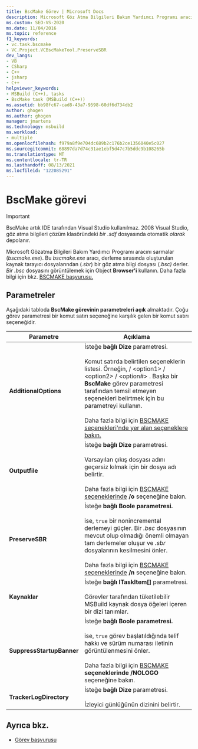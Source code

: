 ```yaml
---
title: BscMake Görev | Microsoft Docs
description: Microsoft Göz Atma Bilgileri Bakım Yardımcı Programı aracını sarmalanmış BscMake hakkında bilgi bscmake.exe. IDE Visual Studio artık BscMake kullanmaz.
ms.custom: SEO-VS-2020
ms.date: 11/04/2016
ms.topic: reference
f1_keywords:
- vc.task.bscmake
- VC.Project.VCBscMakeTool.PreserveSBR
dev_langs:
- VB
- CSharp
- C++
- jsharp
- C++
helpviewer_keywords:
- MSBuild (C++), tasks
- BscMake task (MSBuild (C++))
ms.assetid: bb98fc67-cad8-43a7-9598-60df6d734db2
author: ghogen
ms.author: ghogen
manager: jmartens
ms.technology: msbuild
ms.workload:
- multiple
ms.openlocfilehash: f979a8f9e704dc689b2c176b2ce1356040e5c027
ms.sourcegitcommit: 68897da7d74c31ae1ebf5d47c7b5ddc9b108265b
ms.translationtype: MT
ms.contentlocale: tr-TR
ms.lasthandoff: 08/13/2021
ms.locfileid: "122085291"
---
```

# <a name="bscmake-task"></a>BscMake görevi

> [!IMPORTANT]
> BscMake artık IDE tarafından Visual Studio kullanılmaz. 2008 Visual Studio, göz atma bilgileri çözüm klasöründeki *bir .sdf* dosyasında otomatik *olarak* depolanır.

 Microsoft Gözatma Bilgileri Bakım Yardımcı Programı aracını sarmalar (*bscmake.exe*).  Bu *bscmake.exe* aracı, derleme sırasında oluşturulan kaynak tarayıcı dosyalarından (*.sbr*) bir göz atma bilgi dosyası (*.bsc)* derler. *Bir .bsc* dosyasını görüntülemek için Object **Browser'i** kullanın. Daha fazla bilgi için bkz. [BSCMAKE başvurusu.](/cpp/build/reference/bscmake-reference)

## <a name="parameters"></a>Parametreler

 Aşağıdaki tabloda **BscMake görevinin parametreleri açık** almaktadır. Çoğu görev parametresi bir komut satırı seçeneğine karşılık gelen bir komut satırı seçeneğidir.

|Parametre|Açıklama|
|---------------|-----------------|
|**AdditionalOptions**|İsteğe **bağlı Dize** parametresi.<br /><br /> Komut satırda belirtilen seçeneklerin listesi. Örneğin, / \<option1>  / \<option2>  / \<option#> . Başka bir **BscMake** görev parametresi tarafından temsil etmeyen seçenekleri belirtmek için bu parametreyi kullanın.<br /><br /> Daha fazla bilgi için [BSCMAKE seçenekleri'nde yer alan seçeneklere bakın.](/cpp/build/reference/bscmake-options)|
|**Outputfile**|İsteğe **bağlı Dize** parametresi.<br /><br /> Varsayılan çıkış dosyası adını geçersiz kılmak için bir dosya adı belirtir.<br /><br /> Daha fazla bilgi için [BSCMAKE seçeneklerinde](/cpp/build/reference/bscmake-options) **/o** seçeneğine bakın.|
|**PreserveSBR**|İsteğe **bağlı Boole parametresi.**<br /><br /> ise, `true` bir nonincremental derlemeyi güçler. Bir *.bsc* dosyasının mevcut olup olmadığı önemli olmayan tam derlemeler oluşur ve *.sbr* dosyalarının kesilmesini önler.<br /><br /> Daha fazla bilgi için [BSCMAKE seçeneklerinde](/cpp/build/reference/bscmake-options) **/n** seçeneğine bakın.|
|**Kaynaklar**|İsteğe **bağlı ITaskItem[]** parametresi.<br /><br /> Görevler tarafından tüketilebilir MSBuild kaynak dosya öğeleri içeren bir dizi tanımlar.|
|**SuppressStartupBanner**|İsteğe **bağlı Boole parametresi.**<br /><br /> ise, `true` görev başlatıldığında telif hakkı ve sürüm numarası iletinin görüntülenmesini önler.<br /><br /> Daha fazla bilgi için [BSCMAKE](/cpp/build/reference/bscmake-options) **seçeneklerinde /NOLOGO** seçeneğine bakın.|
|**TrackerLogDirectory**|İsteğe **bağlı Dize** parametresi.<br /><br /> İzleyici günlüğünün dizinini belirtir.|

## <a name="see-also"></a>Ayrıca bkz.

- [Görev başvurusu](../msbuild/msbuild-task-reference.md)
